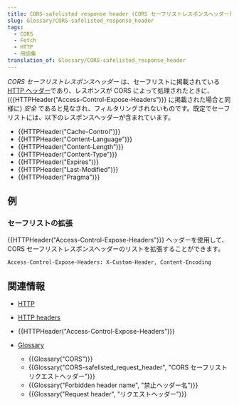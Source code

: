 ```yaml
---
title: CORS-safelisted response header (CORS セーフリストレスポンスヘッダー)
slug: Glossary/CORS-safelisted_response_header
tags:
  - CORS
  - Fetch
  - HTTP
  - 用語集
translation_of: Glossary/CORS-safelisted_response_header
---
```

_CORS セーフリストレスポンスヘッダー_ は、セーフリストに掲載されている [HTTP ヘッダー](/ja/docs/Web/HTTP/Headers)であり、レスポンスが CORS によって処理されたときに、 ({{HTTPHeader("Access-Control-Expose-Headers")}} に掲載された場合と同様に) _安全_ であると見なされ、フィルタリングされないものです。既定でセーフリストには、以下のレスポンスヘッダーが含まれています。

- {{HTTPHeader("Cache-Control")}}
- {{HTTPHeader("Content-Language")}}
- {{HTTPHeader("Content-Length")}}
- {{HTTPHeader("Content-Type")}}
- {{HTTPHeader("Expires")}}
- {{HTTPHeader("Last-Modified")}}
- {{HTTPHeader("Pragma")}}

## 例

### セーフリストの拡張

{{HTTPHeader("Access-Control-Expose-Headers")}} ヘッダーを使用して、CORS セーフリストレスポンスヘッダーのリストを拡張することができます。

```plain
Access-Control-Expose-Headers: X-Custom-Header, Content-Encoding
```

## 関連情報

- [HTTP](/ja/docs/Web/HTTP)
- [HTTP headers](/ja/docs/Web/HTTP/Headers)
- {{HTTPHeader("Access-Control-Expose-Headers")}}
- [Glossary](/en-US/docs/Glossary)

   - {{Glossary("CORS")}}
   - {{Glossary("CORS-safelisted_request_header", "CORS セーフリストリクエストヘッダー")}}
   - {{Glossary("Forbidden header name", "禁止ヘッダー名")}}
   - {{Glossary("Request header", "リクエストヘッダー")}}
